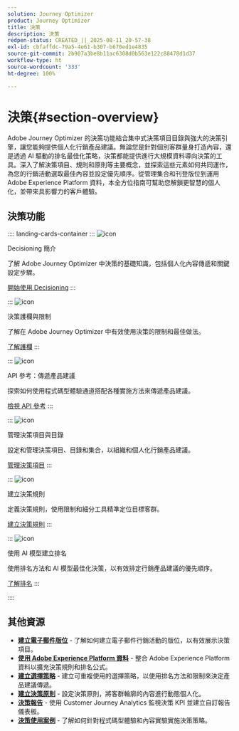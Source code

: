 ```yaml
---
solution: Journey Optimizer
product: Journey Optimizer
title: 決策
description: 決策
redpen-status: CREATED_||_2025-08-11_20-57-38
exl-id: cbfaffdc-79a5-4e61-b307-b670ed1e4835
source-git-commit: 2b907a3be8b11ac6308d0b563e122c88478d1d37
workflow-type: ht
source-wordcount: '333'
ht-degree: 100%

---
```


# 決策{#section-overview}

Adobe Journey Optimizer 的決策功能結合集中式決策項目目錄與強大的決策引擎，讓您能夠提供個人化行銷產品建議。無論您是針對個別客群量身打造內容，還是透過 AI 驅動的排名最佳化策略，決策都能提供進行大規模資料導向決策的工具。深入了解決策項目、規則和原則等主要概念，並探索這些元素如何共同運作，為您的行銷活動選取最佳內容並設定優先順序。從管理集合和刊登版位到運用 Adobe Experience Platform 資料，本全方位指南可幫助您解鎖更智慧的個人化，並帶來具影響力的客戶體驗。

## 決策功能

:::: landing-cards-container
:::
![icon](https://cdn.experienceleague.adobe.com/icons/circle-play.svg)

Decisioning 簡介

了解 Adobe Journey Optimizer 中決策的基礎知識，包括個人化內容傳遞和關鍵設定步驟。

[開始使用 Decisioning](../using/experience-decisioning/gs-experience-decisioning.md)
:::

:::
![icon](https://cdn.experienceleague.adobe.com/icons/shield-halved.svg)

決策護欄與限制

了解在 Adobe Journey Optimizer 中有效使用決策的限制和最佳做法。

[了解護欄](../using/experience-decisioning/decisioning-guardrails.md)
:::

:::
![icon](https://cdn.experienceleague.adobe.com/icons/code-branch.svg)

API 參考：傳遞產品建議

探索如何使用程式碼型體驗通道搭配各種實施方法來傳遞產品建議。

[檢視 API 參考](experience-decisioning-api-reference-landing-page.md)
:::

:::
![icon](https://cdn.experienceleague.adobe.com/icons/list-check.svg)

管理決策項目與目錄

設定和管理決策項目、目錄和集合，以組織和個人化行銷產品建議。

[管理決策項目](manage-decision-items-landing-page.md)
:::

:::
![icon](https://cdn.experienceleague.adobe.com/icons/bullseye.svg)

建立決策規則

定義決策規則，使用限制和細分工具精準定位目標客群。

[建立決策規則](../using/experience-decisioning/rules.md)
:::

:::
![icon](https://cdn.experienceleague.adobe.com/icons/gear.svg)

使用 AI 模型建立排名

使用排名方法和 AI 模型最佳化決策，以有效排定行銷產品建議的優先順序。

[了解排名](experience-decisioning-rankings-landing-page.md)
:::

::::


## 其他資源

- **[建立電子郵件版位](../using/experience-decisioning/placements.md)** - 了解如何建立電子郵件行銷活動的版位，以有效展示決策項目。
- **[使用 Adobe Experience Platform 資料](aep-data-landing-page.md)** - 整合 Adobe Experience Platform 資料以擴充決策規則和排名公式。
- **[建立選擇策略](../using/experience-decisioning/selection-strategies.md)** - 建立可重複使用的選擇策略，以使用排名方法和限制來決定產品建議傳遞。
- **[建立決策原則](../using/experience-decisioning/create-decision.md)** - 設定決策原則，將客群輪廓的內容進行動態個人化。
- **[決策報告](../using/experience-decisioning/cja-reporting.md)** - 使用 Customer Journey Analytics 監視決策 KPI 並建立自訂報告儀表板。
- **[決策使用案例](../using/experience-decisioning/experience-decisioning-uc.md)** - 了解如何針對程式碼型體驗和內容實驗實施決策策略。
